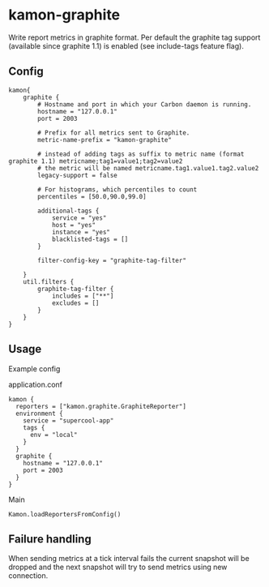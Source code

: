 # kamon-graphite

Write report metrics in graphite format.
Per default the graphite tag support (available since graphite 1.1) is enabled (see include-tags feature flag).

## Config
    kamon{
        graphite {
            # Hostname and port in which your Carbon daemon is running.
            hostname = "127.0.0.1"
            port = 2003
    
            # Prefix for all metrics sent to Graphite.
            metric-name-prefix = "kamon-graphite"
    
            # instead of adding tags as suffix to metric name (format graphite 1.1) metricname;tag1=value1;tag2=value2
            # the metric will be named metricname.tag1.value1.tag2.value2
            legacy-support = false
   
            # For histograms, which percentiles to count
            percentiles = [50.0,90.0,99.0]
                
            additional-tags {
                service = "yes"
                host = "yes"
                instance = "yes"
                blacklisted-tags = []
            }
    
            filter-config-key = "graphite-tag-filter"
    
        }
        util.filters {
            graphite-tag-filter {
                includes = ["**"]
                excludes = []
            }
        }
    }
    
## Usage

Example config

application.conf

    kamon {
      reporters = ["kamon.graphite.GraphiteReporter"]
      environment {
        service = "supercool-app"
        tags {
          env = "local"
        }
      }
      graphite {
        hostname = "127.0.0.1"
        port = 2003
      }
    } 
    
Main

    Kamon.loadReportersFromConfig()       

## Failure handling
When sending metrics at a tick interval fails the current snapshot will be dropped and the next snapshot will try to send metrics using new connection.
